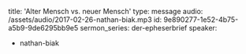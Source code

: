 title: 'Alter Mensch vs. neuer Mensch'
type: message
audio: /assets/audio/2017-02-26-nathan-biak.mp3
id: 9e890277-1e52-4b75-a5b9-9de6295bb9e5
sermon_series: der-epheserbrief
speaker:
  - nathan-biak
